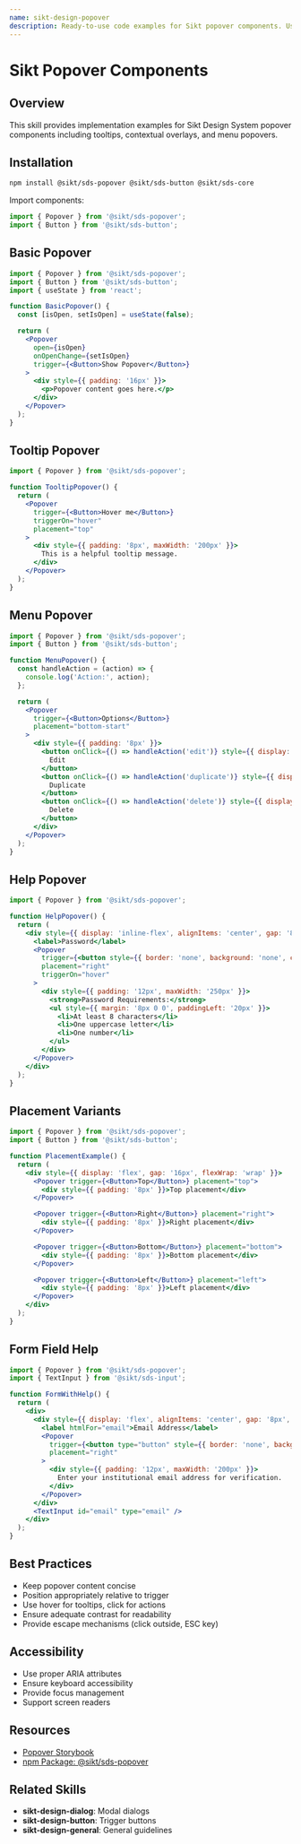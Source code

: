 ```yaml
---
name: sikt-design-popover
description: Ready-to-use code examples for Sikt popover components. Use when developers ask "How do I create a popover?", "Show me tooltip examples", "How to implement contextual overlays?", or need popover implementations for help text, menus, or additional information.
---
```


# Sikt Popover Components

## Overview

This skill provides implementation examples for Sikt Design System popover components including tooltips, contextual overlays, and menu popovers.

## Installation

```bash
npm install @sikt/sds-popover @sikt/sds-button @sikt/sds-core
```

Import components:

```js
import { Popover } from '@sikt/sds-popover';
import { Button } from '@sikt/sds-button';
```

## Basic Popover

```jsx
import { Popover } from '@sikt/sds-popover';
import { Button } from '@sikt/sds-button';
import { useState } from 'react';

function BasicPopover() {
  const [isOpen, setIsOpen] = useState(false);

  return (
    <Popover
      open={isOpen}
      onOpenChange={setIsOpen}
      trigger={<Button>Show Popover</Button>}
    >
      <div style={{ padding: '16px' }}>
        <p>Popover content goes here.</p>
      </div>
    </Popover>
  );
}
```

## Tooltip Popover

```jsx
import { Popover } from '@sikt/sds-popover';

function TooltipPopover() {
  return (
    <Popover
      trigger={<Button>Hover me</Button>}
      triggerOn="hover"
      placement="top"
    >
      <div style={{ padding: '8px', maxWidth: '200px' }}>
        This is a helpful tooltip message.
      </div>
    </Popover>
  );
}
```

## Menu Popover

```jsx
import { Popover } from '@sikt/sds-popover';
import { Button } from '@sikt/sds-button';

function MenuPopover() {
  const handleAction = (action) => {
    console.log('Action:', action);
  };

  return (
    <Popover
      trigger={<Button>Options</Button>}
      placement="bottom-start"
    >
      <div style={{ padding: '8px' }}>
        <button onClick={() => handleAction('edit')} style={{ display: 'block', width: '100%', padding: '8px', textAlign: 'left', border: 'none', background: 'none' }}>
          Edit
        </button>
        <button onClick={() => handleAction('duplicate')} style={{ display: 'block', width: '100%', padding: '8px', textAlign: 'left', border: 'none', background: 'none' }}>
          Duplicate
        </button>
        <button onClick={() => handleAction('delete')} style={{ display: 'block', width: '100%', padding: '8px', textAlign: 'left', border: 'none', background: 'none', color: 'red' }}>
          Delete
        </button>
      </div>
    </Popover>
  );
}
```

## Help Popover

```jsx
import { Popover } from '@sikt/sds-popover';

function HelpPopover() {
  return (
    <div style={{ display: 'inline-flex', alignItems: 'center', gap: '8px' }}>
      <label>Password</label>
      <Popover
        trigger={<button style={{ border: 'none', background: 'none', cursor: 'pointer' }}>ⓘ</button>}
        placement="right"
        triggerOn="hover"
      >
        <div style={{ padding: '12px', maxWidth: '250px' }}>
          <strong>Password Requirements:</strong>
          <ul style={{ margin: '8px 0 0', paddingLeft: '20px' }}>
            <li>At least 8 characters</li>
            <li>One uppercase letter</li>
            <li>One number</li>
          </ul>
        </div>
      </Popover>
    </div>
  );
}
```

## Placement Variants

```jsx
import { Popover } from '@sikt/sds-popover';
import { Button } from '@sikt/sds-button';

function PlacementExample() {
  return (
    <div style={{ display: 'flex', gap: '16px', flexWrap: 'wrap' }}>
      <Popover trigger={<Button>Top</Button>} placement="top">
        <div style={{ padding: '8px' }}>Top placement</div>
      </Popover>

      <Popover trigger={<Button>Right</Button>} placement="right">
        <div style={{ padding: '8px' }}>Right placement</div>
      </Popover>

      <Popover trigger={<Button>Bottom</Button>} placement="bottom">
        <div style={{ padding: '8px' }}>Bottom placement</div>
      </Popover>

      <Popover trigger={<Button>Left</Button>} placement="left">
        <div style={{ padding: '8px' }}>Left placement</div>
      </Popover>
    </div>
  );
}
```

## Form Field Help

```jsx
import { Popover } from '@sikt/sds-popover';
import { TextInput } from '@sikt/sds-input';

function FormWithHelp() {
  return (
    <div>
      <div style={{ display: 'flex', alignItems: 'center', gap: '8px', marginBottom: '8px' }}>
        <label htmlFor="email">Email Address</label>
        <Popover
          trigger={<button type="button" style={{ border: 'none', background: 'none', cursor: 'help' }}>?</button>}
          placement="right"
        >
          <div style={{ padding: '12px', maxWidth: '200px' }}>
            Enter your institutional email address for verification.
          </div>
        </Popover>
      </div>
      <TextInput id="email" type="email" />
    </div>
  );
}
```

## Best Practices

- Keep popover content concise
- Position appropriately relative to trigger
- Use hover for tooltips, click for actions
- Ensure adequate contrast for readability
- Provide escape mechanisms (click outside, ESC key)

## Accessibility

- Use proper ARIA attributes
- Ensure keyboard accessibility
- Provide focus management
- Support screen readers

## Resources

- [Popover Storybook](https://designsystem.sikt.no/storybook/?path=/docs/components-popover--docs)
- [npm Package: @sikt/sds-popover](https://www.npmjs.com/package/@sikt/sds-popover)

## Related Skills

- **sikt-design-dialog**: Modal dialogs
- **sikt-design-button**: Trigger buttons
- **sikt-design-general**: General guidelines
